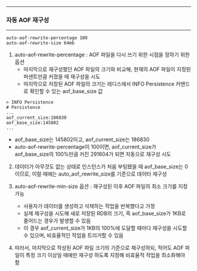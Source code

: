 -----
### 자동 AOF 재구성
-----
```redis
auto-aof-rewrite-percentage 100
auto-aof-rewrite-size 64mb
```

1. auto-aof-rewrite-percentage : AOF 파일을 다시 쓰기 위한 시점을 정하기 위한 옵션
   - 마지막으로 재구성했던 AOF 파일의 크기와 비교해, 현재의 AOF 파일이 지정된 퍼센트만큼 커졌을 때 재구성을 시도
   - 마지막으로 저장된 AOF 파일의 크기는 레디스에서 INFO Persistence 커맨드로 확인할 수 있는 aof_base_size 값
```redis
> INFO Persistence
# Persistence
...
aof_current_size:186830
aof_base_size:145802
...
```
   - aof_base_size는 145802이고, aof_current_size는 186830
   - auto-aof-rewrite-percentage이 100이면, aof_current_size가 aof_base_size의 100%만큼 커진 291604가 되면 자동으로 재구성 시도

2. 데이터가 아무것도 없는 상태로 인스턴스가 처음 부팅됐을 때 aof_base_size는 0이므로, 이럴 때에는 auto_aof_rewrite_size를 기준으로 데이터 재구성
3. auto-aof-rewrite-min-size 옵션 : 재구성된 이후 AOF 파일의 최소 크기를 지정 가능
   - 사용자가 데이터를 생성하고 삭제하는 작업을 반복했다고 가정
   - 실제 재구성을 시도해 새로 저장된 RDB의 크기, 즉 aof_base_size가 1KB로 줄어드는 경우가 발생할 수 있음
   - 이 경우 aof_current_size가 1KB의 100%에 도달할 때마다 재구성을 시도할 수 있으며, 비효율적인 작업을 트리거할 수 있음

4. 따라서, 마지막으로 작성된 AOF 파일 크기의 기준으로 재구성하되, 적어도 AOF 파일이 특정 크기 이상일 때에만 재구성 하도록 지정해 비효율적 작업을 최소화해야 함
